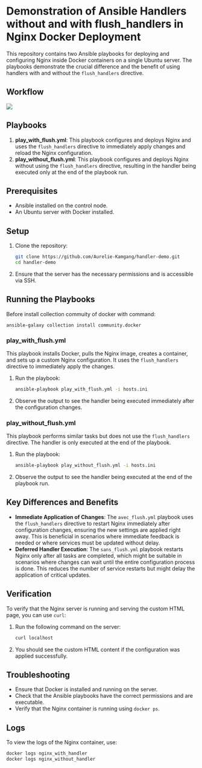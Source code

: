 # Demonstration of Ansible Handlers without and with flush_handlers in Nginx Docker Deployment

This repository contains two Ansible playbooks for deploying and configuring Nginx inside Docker containers on a single Ubuntu server. The playbooks demonstrate the crucial difference and the benefit of using handlers with and without the `flush_handlers` directive.

## Workflow

**![](https://lh7-us.googleusercontent.com/docsz/AD_4nXdEyfaVBSkIVnbyIKXbbNBU5vdM7dlvtAvwlMJ6sOUAkkOhPulSz5is9KdUC3JhccR_LnKhntkicXT6mduVToqKXsl0TOVpaTF6wZyKcdx6YGv9-6S1QllGOT1fdVGuWq7aq_WlTAXLvrNVsI4IrbSm7wtU?key=L4XayPA1sB7Vrq7Z5fyZgg)**

## Playbooks

1. **play_with_flush.yml**: This playbook configures and deploys Nginx and uses the `flush_handlers` directive to immediately apply changes and reload the Nginx configuration.
2. **play_without_flush.yml**: This playbook configures and deploys Nginx without using the `flush_handlers` directive, resulting in the handler being executed only at the end of the playbook run.

## Prerequisites

- Ansible installed on the control node.
- An Ubuntu server with Docker installed.

## Setup

1. Clone the repository:
    ```bash
    git clone https://github.com/Aurelie-Kamgang/handler-demo.git
    cd handler-demo
    ```

2. Ensure that the server has the necessary permissions and is accessible via SSH.

## Running the Playbooks

Before install collection commuity of docker with command:

``ansible-galaxy collection install community.docker``

### play_with_flush.yml

This playbook installs Docker, pulls the Nginx image, creates a container, and sets up a custom Nginx configuration. It uses the `flush_handlers` directive to immediately apply the changes.

1. Run the playbook:
    ```bash
    ansible-playbook play_with_flush.yml -i hosts.ini
    ```

2. Observe the output to see the handler being executed immediately after the configuration changes.

### play_without_flush.yml

This playbook performs similar tasks but does not use the `flush_handlers` directive. The handler is only executed at the end of the playbook.

1. Run the playbook:
    ```bash
    ansible-playbook play_without_flush.yml -i hosts.ini
    ```

2. Observe the output to see the handler being executed at the end of the playbook run.

## Key Differences and Benefits

- **Immediate Application of Changes**: The `avec_flush.yml` playbook uses the `flush_handlers` directive to restart Nginx immediately after configuration changes, ensuring the new settings are applied right away. This is beneficial in scenarios where immediate feedback is needed or where services must be updated without delay.
- **Deferred Handler Execution**: The `sans_flush.yml` playbook restarts Nginx only after all tasks are completed, which might be suitable in scenarios where changes can wait until the entire configuration process is done. This reduces the number of service restarts but might delay the application of critical updates.

## Verification

To verify that the Nginx server is running and serving the custom HTML page, you can use `curl`:

1. Run the following command on the server:
    ```bash
    curl localhost
    ```

2. You should see the custom HTML content if the configuration was applied successfully.

## Troubleshooting

- Ensure that Docker is installed and running on the server.
- Check that the Ansible playbooks have the correct permissions and are executable.
- Verify that the Nginx container is running using `docker ps`.

## Logs

To view the logs of the Nginx container, use:
```bash
docker logs nginx_with_handler
docker logs nginx_without_handler
